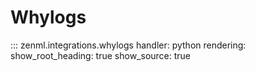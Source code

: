 # Whylogs

::: zenml.integrations.whylogs
    handler: python
    rendering:
      show_root_heading: true
      show_source: true
